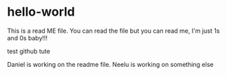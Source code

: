 # hello-world

This is a read ME file. You can read the file but you can read me, I'm just 1s and 0s baby!!!

test github tute


Daniel is working on the readme file.
Neelu is working on something else